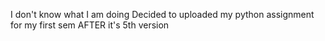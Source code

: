 I don't know what I am doing
Decided to uploaded my python assignment for my first sem AFTER it's 5th version
